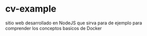 # cv-example
sitio web desarrollado en NodeJS que sirva para de ejemplo para comprender los conceptos basicos de Docker 

